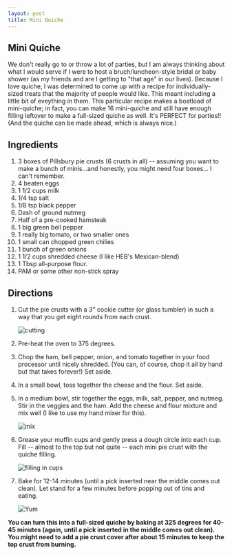 ```yaml
---
layout: post
title: Mini Quiche
---
```


## Mini Quiche
We don't really go to or throw a lot of parties, but I am always thinking about what I would serve if I were to host a bruch/luncheon-style
bridal or baby shower (as my friends and are I getting to "that age" in our lives). Because I love quiche, I was determined to come up
with a recipe for individually-sized treats that the majority of people would like. This meant including a little bit of eveything in
them. This particular recipe makes a boatload of mini-quiche; in fact, you can make 16 mini-quiche and still have enough filling leftover
to make a full-sized quiche as well. It's PERFECT for parties!! (And the quiche can be made ahead, which is always nice.)

## Ingredients
1. 3 boxes of Pillsbury pie crusts (6 crusts in all) -- assuming you want to make a bunch of minis...and honestly, you might need four boxes... I can't remember.
1. 4 beaten eggs
1. 1 1/2 cups milk
1. 1/4 tsp salt
1. 1/8 tsp black pepper
1. Dash of ground nutmeg
1. Half of a pre-cooked hamsteak
1. 1 big green bell pepper
1. 1 really big tomato, or two smaller ones
1. 1 small can chopped green chilies
1. 1 bunch of green onions
1. 1 1/2 cups shredded cheese (I like HEB's Mexican-blend)
1. 1 Tbsp all-purpose flour.
1. PAM or some other non-stick spray

## Directions
1. Cut the pie crusts with a 3" cookie cutter (or glass tumbler) in such a way that you get eight rounds from each crust.
   
   ![cutting](http://i1230.photobucket.com/albums/ee481/ptkatz/Blog%20Pictures/cutting.jpg)

1. Pre-heat the oven to 375 degrees.
1. Chop the ham, bell pepper, onion, and tomato together in your food processor until nicely shredded. (You can, of course, chop it all by hand but that takes forever!) Set aside.
1. In a small bowl, toss together the cheese and the flour. Set aside.
1. In a medium bowl, stir together the eggs, milk, salt, pepper, and nutmeg. Stir in the veggies and the ham. Add the cheese and flour mixture and mix well (I like to use my hand mixer for this).
   
   ![mix](http://i1230.photobucket.com/albums/ee481/ptkatz/Blog%20Pictures/bowlmix.jpg)

1. Grease your muffin cups and gently press a dough circle into each cup. Fill -- almost to the top but not quite -- each mini pie crust with the quiche filling.
  
    ![filling in cups](http://i1230.photobucket.com/albums/ee481/ptkatz/Blog%20Pictures/filling_in_tin.jpg)
  
1. Bake for 12-14 minutes (until a pick inserted near the middle comes out clean). Let stand for a few minutes before popping out of tins and eating.
  
    ![Yum](http://i1230.photobucket.com/albums/ee481/ptkatz/Blog%20Pictures/cooling.jpg)

**You can turn this into a full-sized quiche by baking at 325 degrees for 40-45 minutes (again, until a pick inserted in the middle comes out clean). You might need to add a 
pie crust cover after about 15 minutes to keep the top crust from burning.**